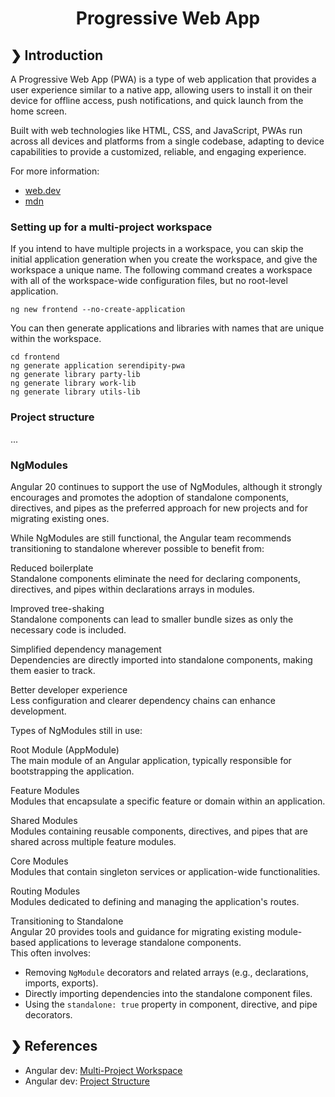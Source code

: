 <h1 align="center">Progressive Web App</h1>

## ❯ Introduction

A Progressive Web App (PWA) is a type of web application that provides a user experience similar to a native app, 
allowing users to install it on their device for offline access, push notifications, and quick launch from the 
home screen. 

Built with web technologies like HTML, CSS, and JavaScript, PWAs run across all devices and platforms from a single 
codebase, adapting to device capabilities to provide a customized, reliable, and engaging experience.

For more information:
- [web.dev](https://web.dev/explore/progressive-web-apps)
- [mdn](https://developer.mozilla.org/en-US/docs/Web/Progressive_web_apps)

### Setting up for a multi-project workspace

If you intend to have multiple projects in a workspace, you can skip the initial application generation when you create 
the workspace, and give the workspace a unique name. The following command creates a workspace with all of the 
workspace-wide configuration files, but no root-level application.

```
ng new frontend --no-create-application
```

You can then generate applications and libraries with names that are unique within the workspace.

```
cd frontend
ng generate application serendipity-pwa
ng generate library party-lib
ng generate library work-lib
ng generate library utils-lib
```

### Project structure

...






### NgModules

Angular 20 continues to support the use of NgModules, although it strongly encourages and promotes the adoption of 
standalone components, directives, and pipes as the preferred approach for new projects and for migrating existing ones.

While NgModules are still functional, the Angular team recommends transitioning to standalone wherever possible to benefit from:

Reduced boilerplate <br />
Standalone components eliminate the need for declaring components, directives, and pipes within declarations arrays in modules.

Improved tree-shaking <br />
Standalone components can lead to smaller bundle sizes as only the necessary code is included.

Simplified dependency management <br />
Dependencies are directly imported into standalone components, making them easier to track.

Better developer experience <br />
Less configuration and clearer dependency chains can enhance development.

Types of NgModules still in use: <br />

Root Module (AppModule) <br />
The main module of an Angular application, typically responsible for bootstrapping the application.

Feature Modules <br />
Modules that encapsulate a specific feature or domain within an application.

Shared Modules <br />
Modules containing reusable components, directives, and pipes that are shared across multiple feature modules.

Core Modules <br />
Modules that contain singleton services or application-wide functionalities.

Routing Modules <br />
Modules dedicated to defining and managing the application's routes.

Transitioning to Standalone <br />
Angular 20 provides tools and guidance for migrating existing module-based applications to leverage standalone components. <br />
This often involves:
- Removing `NgModule` decorators and related arrays (e.g., declarations, imports, exports).
- Directly importing dependencies into the standalone component files.
- Using the `standalone: true` property in component, directive, and pipe decorators.

## ❯ References

* Angular dev: [Multi-Project Workspace](https://angular.dev/reference/configs/file-structure#multiple-projects)
* Angular dev: [Project Structure](https://angular.dev/style-guide#project-structure)